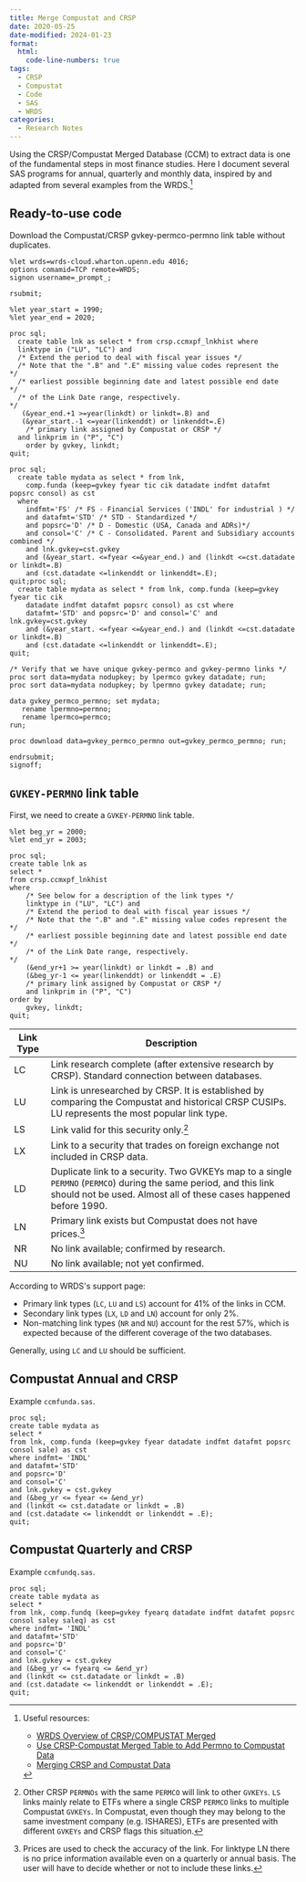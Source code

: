```yaml
---
title: Merge Compustat and CRSP
date: 2020-05-25
date-modified: 2024-01-23
format:
  html:
    code-line-numbers: true
tags:
  - CRSP
  - Compustat
  - Code
  - SAS
  - WRDS
categories:
  - Research Notes
---
```


Using the CRSP/Compustat Merged Database (CCM) to extract data is one of the
fundamental steps in most finance studies. Here I document several SAS programs
for annual, quarterly and monthly data, inspired by and adapted from several
examples from the WRDS.[^4]

<!-- more -->

## Ready-to-use code

Download the Compustat/CRSP gvkey-permco-permno link table without duplicates.

```sas
%let wrds=wrds-cloud.wharton.upenn.edu 4016;
options comamid=TCP remote=WRDS;
signon username=_prompt_;

rsubmit;

%let year_start = 1990;
%let year_end = 2020;

proc sql;
  create table lnk as select * from crsp.ccmxpf_lnkhist where
  linktype in ("LU", "LC") and
  /* Extend the period to deal with fiscal year issues */
  /* Note that the ".B" and ".E" missing value codes represent the   */
  /* earliest possible beginning date and latest possible end date   */
  /* of the Link Date range, respectively.                           */
   (&year_end.+1 >=year(linkdt) or linkdt=.B) and
   (&year_start.-1 <=year(linkenddt) or linkenddt=.E)
    /* primary link	assigned by Compustat or CRSP */
  and linkprim in ("P", "C")
    order by gvkey, linkdt;
quit;

proc sql;
  create table mydata as select * from lnk, 
    comp.funda (keep=gvkey fyear tic cik datadate indfmt datafmt popsrc consol) as cst 
  where
    indfmt='FS' /* FS - Financial Services ('INDL' for industrial ) */
    and datafmt='STD' /* STD - Standardized */
    and popsrc='D' /* D - Domestic (USA, Canada and ADRs)*/
    and consol='C' /* C - Consolidated. Parent and Subsidiary accounts combined */
    and lnk.gvkey=cst.gvkey
    and (&year_start. <=fyear <=&year_end.) and (linkdt <=cst.datadate or linkdt=.B)
    and (cst.datadate <=linkenddt or linkenddt=.E);
quit;proc sql;
  create table mydata as select * from lnk, comp.funda (keep=gvkey fyear tic cik
    datadate indfmt datafmt popsrc consol) as cst where
    datafmt='STD' and popsrc='D' and consol='C' and lnk.gvkey=cst.gvkey
    and (&year_start. <=fyear <=&year_end.) and (linkdt <=cst.datadate or linkdt=.B)
    and (cst.datadate <=linkenddt or linkenddt=.E);
quit;

/* Verify that we have unique gvkey-permco and gvkey-permno links */
proc sort data=mydata nodupkey; by lpermco gvkey datadate; run;
proc sort data=mydata nodupkey; by lpermno gvkey datadate; run;

data gvkey_permco_permno; set mydata;
   rename lpermno=permno;
   rename lpermco=permco;
run;

proc download data=gvkey_permco_permno out=gvkey_permco_permno; run;

endrsubmit;
signoff;
```

## `GVKEY-PERMNO` link table

First, we need to create a `GVKEY-PERMNO` link table.

```sas
%let beg_yr = 2000;
%let end_yr = 2003;

proc sql;
create table lnk as
select *
from crsp.ccmxpf_lnkhist
where
    /* See below for a description of the link types */
    linktype in ("LU", "LC") and
    /* Extend the period to deal with fiscal year issues */
    /* Note that the ".B" and ".E" missing value codes represent the   */
    /* earliest possible beginning date and latest possible end date   */
    /* of the Link Date range, respectively.                           */
    (&end_yr+1 >= year(linkdt) or linkdt = .B) and 
    (&beg_yr-1 <= year(linkenddt) or linkenddt = .E)
    /* primary link assigned by Compustat or CRSP */
    and linkprim in ("P", "C") 
order by 
    gvkey, linkdt;
quit;
```

| Link Type | Description                                                                                                                                                                            |
| --------- | -------------------------------------------------------------------------------------------------------------------------------------------------------------------------------------- |
| LC        | Link research complete (after extensive research by CRSP). Standard connection between databases.                                                                                      |
| LU        | Link is unresearched by CRSP. It is established by comparing the Compustat and historical CRSP CUSIPs. LU represents the most popular link type.                                       |
| LS        | Link valid for this security only.[^1]                                                                                                                                                 |
| LX        | Link to a security that trades on foreign exchange not included in CRSP data.                                                                                                          |
| LD        | Duplicate link to a security. Two GVKEYs map to a single `PERMNO` (`PERMCO`) during the same period, and this link should not be used. Almost all of these cases happened before 1990. |
| LN        | Primary link exists but Compustat does not have prices.[^2]                                                                                                                            |
| NR        | No link available; confirmed by research.                                                                                                                                              |
| NU        | No link available; not yet confirmed.                                                                                                                                                  |



According to WRDS's support page: 

* Primary link types (`LC`, `LU` and `LS`) account for 41% of the links in CCM.
* Secondary link types (`LX`, `LD` and `LN`) account for only 2%. 
* Non-matching link types (`NR` and `NU`) account for the rest 57%, which is
  expected because of the different coverage of the two databases.

Generally, using `LC` and `LU` should be sufficient.

## Compustat Annual and CRSP

Example `ccmfunda.sas`.

```sas
proc sql;
create table mydata as 
select *
from lnk, comp.funda (keep=gvkey fyear datadate indfmt datafmt popsrc consol sale) as cst
where indfmt= 'INDL' 
and datafmt='STD' 
and popsrc='D' 
and consol='C' 
and lnk.gvkey = cst.gvkey
and (&beg_yr <= fyear <= &end_yr) 
and (linkdt <= cst.datadate or linkdt = .B) 
and (cst.datadate <= linkenddt or linkenddt = .E);
quit;
```

## Compustat Quarterly and CRSP

Example `ccmfundq.sas`.

```sas
proc sql;
create table mydata as 
select *
from lnk, comp.fundq (keep=gvkey fyearq datadate indfmt datafmt popsrc consol saley saleq) as cst
where indfmt= 'INDL' 
and datafmt='STD' 
and popsrc='D' 
and consol='C' 
and lnk.gvkey = cst.gvkey
and (&beg_yr <= fyearq <= &end_yr) 
and (linkdt <= cst.datadate or linkdt = .B) 
and (cst.datadate <= linkenddt or linkenddt = .E);
quit;
```

[^4]: Useful resources:

      - [WRDS Overview of CRSP/COMPUSTAT Merged](https://wrds-www.wharton.upenn.edu/pages/support/manuals-and-overviews/crsp/crspcompustat-merged-ccm/wrds-overview-crspcompustat-merged-ccm/)
      - [Use CRSP-Compustat Merged Table to Add Permno to Compustat Data](https://wrds-www.wharton.upenn.edu/pages/support/research-wrds/macros/wrds-macro-ccm/)
      - [Merging CRSP and Compustat Data](https://wrds-www.wharton.upenn.edu/pages/support/applications/linking-databases/linking-crsp-and-compustat/)

[^1]: Other CRSP `PERMNOs` with the same `PERMCO` will link to other `GVKEYs`.
`LS` links mainly relate to ETFs where a single CRSP `PERMCO` links to multiple
Compustat `GVKEYs`. In Compustat, even though they may belong to the same
investment company (e.g. ISHARES), ETFs are presented with different `GVKEYs`
and CRSP flags this situation. 

[^2]:  Prices are used to check the accuracy of the link. For linktype LN there
is no price information available even on a quarterly or annual basis. The user
will have to decide whether or not to include these links.